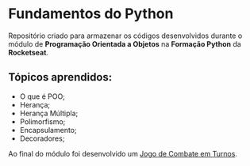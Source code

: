 # Fundamentos do Python

Repositório criado para armazenar os códigos desenvolvidos durante
o módulo de **Programação Orientada a Objetos** na **Formação Python** da **Rocketseat**.

## Tópicos aprendidos:

- O que é POO;
- Herança;
- Herança Múltipla;
- Polimorfismo;
- Encapsulamento;
- Decoradores;

Ao final do módulo foi desenvolvido um [Jogo de Combate em Turnos](https://github.com/devayresrouxj/jogo-combate-turnos-rocketseat).
